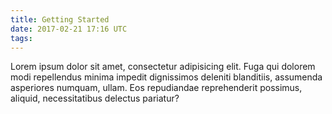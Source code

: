 ```yaml
---
title: Getting Started
date: 2017-02-21 17:16 UTC
tags: 
---
```


Lorem ipsum dolor sit amet, consectetur adipisicing elit. Fuga qui dolorem modi repellendus minima impedit dignissimos deleniti blanditiis, assumenda asperiores numquam, ullam. Eos repudiandae reprehenderit possimus, aliquid, necessitatibus delectus pariatur?